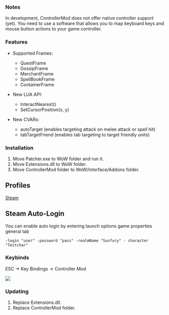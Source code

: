 ### Notes
In development, ControllerMod does not offer native controller support (yet). You need to use a software that allows you to map keyboard keys and mouse button actions to your game controller.

### Features
* Supported Frames:
  * QuestFrame
  * GossipFrame
  * MerchantFrame
  * SpellBookFrame
  * ContainerFrame

* New LUA API:
  * InteractNearest()
  * SetCursorPosition(x, y)
 
* New CVARs:
  * autoTarget (enables targeting attack on melee attack or spell hit)
  * tabTargetFriend (enables tab targeting to target friendly units)

### Installation
1. Move Patcher.exe to WoW folder and run it.
2. Move Extensions.dll to WoW folder.
3. Move ControllerMod folder to WoW/Interface/Addons folder.

## Profiles
[Steam](steam://controllerconfig/3255281634/3069784775)

## Steam Auto-Login
You can enable auto login by entering launch options game properties general tab

`-login "user" -password "pass" -realmName "Sunfury" - character "Testchar"`

### Keybinds
ESC -> Key Bindings -> Controller Mod

![](https://gyazo.com/c81c8b9009384bac1b2d3ff4a189d356)



### Updating
1. Replace Extensions.dll.
2. Replace ControllerMod folder.
